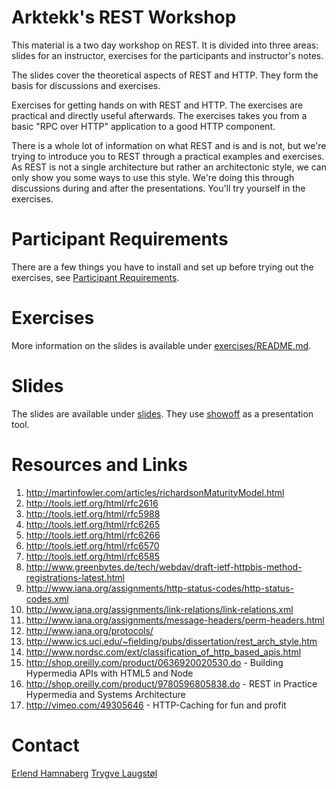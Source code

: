 Arktekk's REST Workshop
=======================

This material is a two day workshop on REST. It is divided into three
areas: slides for an instructor, exercises for the participants and
instructor's notes.

The slides cover the theoretical aspects of REST and HTTP. They form
the basis for discussions and exercises.

Exercises for getting hands on with REST and HTTP. The exercises are
practical and directly useful afterwards. The exercises takes you from
a basic "RPC over HTTP" application to a good HTTP component.

There is a whole lot of information on what REST and is and is not,
but we're trying to introduce you to REST through a practical examples
and exercises. As REST is not a single architecture but rather an
architectonic style, we can only show you some ways to use this style.
We're doing this through discussions during and after the
presentations. You'll try yourself in the exercises.

Participant Requirements
========================

There are a few things you have to install and set up before trying out the exercises, see
[Participant Requirements](./participant-requirements.md).

Exercises
=========

More information on the slides is available under
[exercises/README.md](./exercises/README.md).

Slides
======

The slides are available under [slides](./slides). They use
[showoff](https://github.com/schacon/showoff) as a presentation tool.

Resources and Links
===================

1. <http://martinfowler.com/articles/richardsonMaturityModel.html>
1. <http://tools.ietf.org/html/rfc2616>
1. <http://tools.ietf.org/html/rfc5988>
1. <http://tools.ietf.org/html/rfc6265>
1. <http://tools.ietf.org/html/rfc6266>
1. <http://tools.ietf.org/html/rfc6570>
1. <http://tools.ietf.org/html/rfc6585>
1. <http://www.greenbytes.de/tech/webdav/draft-ietf-httpbis-method-registrations-latest.html>
1. <http://www.iana.org/assignments/http-status-codes/http-status-codes.xml>
1. <http://www.iana.org/assignments/link-relations/link-relations.xml>
1. <http://www.iana.org/assignments/message-headers/perm-headers.html>
1. <http://www.iana.org/protocols/>
1. <http://www.ics.uci.edu/~fielding/pubs/dissertation/rest_arch_style.htm>
1. <http://www.nordsc.com/ext/classification_of_http_based_apis.html>
1. <http://shop.oreilly.com/product/0636920020530.do> - Building Hypermedia APIs with HTML5 and Node
1. <http://shop.oreilly.com/product/9780596805838.do> - REST in Practice Hypermedia and Systems Architecture
1. <http://vimeo.com/49305646> - HTTP-Caching for fun and profit

Contact
=======

[Erlend Hamnaberg](mailto:erlend.hamnaberg@arktekk.no)
[Trygve Laugstøl](mailto:trygve.laugstol@arktekk.no)
